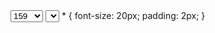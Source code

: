 <select name="country" id="country">
  <option value="159" selected>159</option>
  <option value="219">219</option>
  <option value="273">273</option>
  <option value="325">325</option>
  <option value="377">377</option>
  <option value="426">426</option>
  <option value="530">530</option>
  <option value="630">630</option>
  <option value="720">720</option>
  <option value="820">820</option>
  <option value="920">920</option>
  <option value="1020">1020</option>
  <option value="1220">1220</option>
  <option value="1420">1420</option>
  <option value="1620">1620</option>
  <option value="1720">1720</option>
  <option value="1820">1820</option>
</select>
<select name="city" id="city">
</select>
* {
  font-size: 20px;
  padding: 2px;
}
